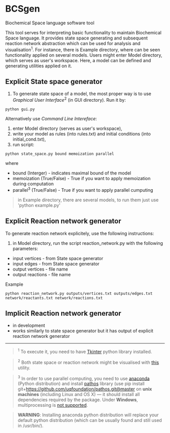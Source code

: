 # BCSgen
Biochemical Space language software tool

This tool serves for interpreting basic functionality to maintain Biochemical Space language. It provides state space generating and subsequent reaction network abstraction which can be used for analysis and visualisation<sup>1</sup>. For instance, there is Example directory, where can be seen functionality applied on several models. Users might enter Model directory, which serves as user's workspace. Here, a model can be defined and generating utilities applied on it. 

## Explicit State space generator

1. To generate state space of a model, the most proper way is to use *Graphical User Interface*<sup>2</sup> (in GUI directory). Run it by:

 `python gui.py`

Alternatively use *Command Line Intereface*:

1. enter Model directory (serves as user's workspace),
2. write your model as rules (into rules.txt) and initial conditions (into initial_cond.txt),
3. run script:

 `python state_space.py bound memoization parallel`

 where 
 * bound (Interger) - indicates maximal bound of the model
 * memoization (True/False) - True if you want to apply memoization during computation
 * parallel<sup>3</sup> (True/False) - True if you want to apply parallel cumputing

> in Example directory, there are several models, to run them just use 'python example.py'

## Explicit Reaction network generator

To generate reaction network explicitely, use the following instructions:

1. in Model directory, run the script reaction_network.py with the following parameters:
* input vertices - from State space generator
* input edges - from State space generator
* output vertices - file name
* output reactions - file name
  
Example

`python reaction_network.py outputs/vertices.txt outputs/edges.txt network/reactants.txt network/reactions.txt`

## Implicit Reaction network generator

- in development
- works similarly to state space generator but it has output of explicit reaction network generator

---
> <sup>1</sup> To execute it, you need to have [Tkinter](https://wiki.python.org/moin/TkInter) python library installed. 

> <sup>2</sup> Both state space or reaction network might be visualised with [this](https://github.com/mathooo/NetworkVISUAL) utility.

> <sup>3</sup> In order to use parallel computing, you need to use [anaconda](http://conda.pydata.org/docs/install/quick.html) (Python distribution) and install [pathos](https://github.com/uqfoundation/pathos) library (use pip install git+https://github.com/uqfoundation/pathos.git@master on __unix machines__ (including Linux and OS X) — it should install all dependencies required by the package. Under __Windows__, multiprocessing is [not supported](http://i.imgur.com/s3OimLn.png).

> **WARNING**: Installing anaconda python distribution will replace your default python distribution (which can be usually found and still used in /usr/bin/).
